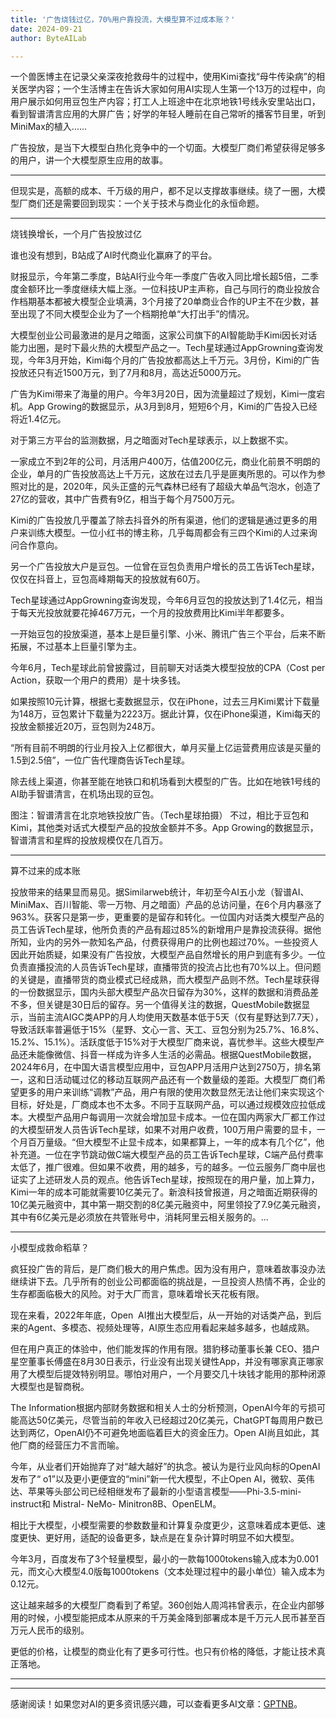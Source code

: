 ```yaml
---
title: '广告烧钱过亿，70%用户靠投流，大模型算不过成本账？'
date: 2024-09-21
author: ByteAILab

---
```


一个兽医博主在记录父亲深夜抢救母牛的过程中，使用Kimi查找“母牛传染病”的相关医学内容；一个生活博主在告诉大家如何用AI实现人生第一个13万的过程中，向用户展示如何用豆包生产内容；打工人上班途中在北京地铁1号线永安里站出口，看到智谱清言应用的大屏广告；好学的年轻人睡前在自己常听的播客节目里，听到MiniMax的植入......

广告投放，是当下大模型白热化竞争中的一个切面。大模型厂商们希望获得足够多的用户，讲一个大模型原生应用的故事。

---


但现实是，高额的成本、千万级的用户，都不足以支撑故事继续。绕了一圈，大模型厂商们还是需要回到现实：一个关于技术与商业化的永恒命题。

---

烧钱换增长，一个月广告投放过亿

谁也没有想到，B站成了AI时代商业化赢麻了的平台。

财报显示，今年第二季度，B站AI行业今年一季度广告收入同比增长超5倍，二季度金额环比一季度继续大幅上涨。一位科技UP主声称，自己与同行的商业投放合作档期基本都被大模型企业填满，3个月接了20单商业合作的UP主不在少数，甚至出现了不同大模型企业为了一个档期抢单“大打出手”的情况。

大模型创业公司最激进的是月之暗面，这家公司旗下的AI智能助手Kimi因长对话能力出圈，是时下最火热的大模型产品之一。Tech星球通过AppGrowning查询发现，今年3月开始，Kimi每个月的广告投放都高达上千万元。3月份，Kimi的广告投放还只有近1500万元，到了7月和8月，高达近5000万元。

广告为Kimi带来了海量的用户。今年3月20日，因为流量超过了规划，Kimi一度宕机。App Growing的数据显示，从3月到8月，短短6个月，Kimi的广告投入已经将近1.4亿元。

对于第三方平台的监测数据，月之暗面对Tech星球表示，以上数据不实。

一家成立不到2年的公司，月活用户400万，估值200亿元，商业化前景不明朗的企业，单月的广告投放高达上千万元，这放在过去几乎是匪夷所思的。可以作为参照对比的是，2020年，风头正盛的元气森林已经有了超级大单品气泡水，创造了27亿的营收，其中广告费有9亿，相当于每个月7500万元。

Kimi的广告投放几乎覆盖了除去抖音外的所有渠道，他们的逻辑是通过更多的用户来训练大模型。一位小红书的博主称，几乎每周都会有三四个Kimi的人过来询问合作意向。

另一个广告投放大户是豆包。一位曾在豆包负责用户增长的员工告诉Tech星球，仅仅在抖音上，豆包高峰期每天的投放就有60万。

Tech星球通过AppGrowning查询发现，今年6月豆包的投放达到了1.4亿元，相当于每天光投放就要花掉467万元，一个月的投放费用比Kimi半年都要多。

一开始豆包的投放渠道，基本上是巨量引擎、小米、腾讯广告三个平台，后来不断拓展，不过基本上巨量引擎为主。

今年6月，Tech星球此前曾披露过，目前聊天对话类大模型投放的CPA（Cost per Action，获取一个用户的费用）是十块多钱。

如果按照10元计算，根据七麦数据显示，仅在iPhone，过去三月Kimi累计下载量为148万，豆包累计下载量为2223万。据此计算，仅在iPhone渠道，Kimi每天的投放金额接近20万，豆包则为248万。

“所有目前不明朗的行业月投入上亿都很大，单月买量上亿运营费用应该是买量的1.5到2.5倍”，一位广告代理商告诉Tech星球。

除去线上渠道，你甚至能在地铁口和机场看到大模型的广告。比如在地铁1号线的AI助手智谱清言，在机场出现的豆包。

图注：智谱清言在北京地铁投放广告。（Tech星球拍摄）
不过，相比于豆包和Kimi，其他类对话式大模型产品的投放金额并不多。App Growing的数据显示，智谱清言和星辉的投放规模仅在几百万。

---

算不过来的成本账

投放带来的结果显而易见。据Similarweb统计，年初至今AI五小龙（智谱AI、MiniMax、百川智能、零一万物、月之暗面）产品的总访问量，在6个月内暴涨了963%。获客只是第一步，更重要的是留存和转化。一位国内对话类大模型产品的员工告诉Tech星球，他所负责的产品有超过85%的新增用户是靠投流获得。据他所知，业内的另外一款知名产品，付费获得用户的比例也超过70%。一些投资人因此开始质疑，如果没有广告投放，大模型产品自然增长的用户到底有多少。一位负责直播投流的人员告诉Tech星球，直播带货的投流占比也有70%以上。但问题的关键是，直播带货的商业模式已经成熟，而大模型产品则不然。Tech星球获得的一份数据显示，国内头部大模型产品次日留存为30%，这样的数据和消费品差不多，但关键是30日后的留存。另一个值得关注的数据，QuestMobile数据显示，当前主流AIGC类APP的月人均使用天数基本低于5天（仅有星野达到7.7天），导致活跃率普遍低于15%（星野、文心一言、天工、豆包分别为25.7%、16.8%、15.2%、15.1%）。活跃度低于15%对于大模型厂商来说，喜忧参半。这些大模型产品还未能像微信、抖音一样成为许多人生活的必需品。根据QuestMobile数据，2024年6月，在中国大语言模型应用中，豆包APP月活用户达到2750万，排名第一，这和日活动辄过亿的移动互联网产品还有一个数量级的差距。大模型厂商们希望更多的用户来训练“调教”产品，用户有限的使用次数显然无法让他们来实现这个目标，好处是，厂商成本也不太多。不同于互联网产品，可以通过规模效应拉低成本。大模型产品用户每调用一次就会增加显卡成本。一位在国内两家大厂都工作过的大模型研发人员告诉Tech星球，如果不对用户收费，100万用户需要的显卡，一个月百万量级。“但大模型不止显卡成本，如果都算上，一年的成本有几个亿”，他补充道。一位在字节跳动做C端大模型产品的员工告诉Tech星球，C端产品付费率太低了，推广很难。但如果不收费，用的越多，亏的越多。一位云服务厂商中层也证实了上述研发人员的观点。他告诉Tech星球，按照现在的用户量，加上算力，Kimi一年的成本可能就需要10亿美元了。新浪科技曾报道，月之暗面近期获得的10亿美元融资中，其中第一期交割的8亿美元融资中，阿里领投了7.9亿美元融资，其中有6亿美元是必须放在共管账号中，消耗阿里云相关服务的。...

---

小模型成救命稻草？

疯狂投广告的背后，是厂商们极大的用户焦虑。因为没有用户，意味着故事没办法继续讲下去。几乎所有的创业公司都面临的挑战是，一旦投资人热情不再，企业的生存都面临极大的风险。对于大厂而言，意味着增长天花板有限。

现在来看，2022年年底，Open  AI推出大模型后，从一开始的对话类产品，到后来的Agent、多模态、视频处理等，AI原生态应用看起来越多越多，也越成熟。

但在用户真正的体验中，他们能发挥的作用有限。猎豹移动董事长兼 CEO、猎户星空董事长傅盛在8月30日表示，行业没有出现关键性App，并没有哪家真正哪家用了大模型后提效特别明显。哪怕对用户，一个月要交几十块钱才能用的那种闭源大模型也是智商税。

The Information根据内部财务数据和相关人士的分析预测，OpenAI今年的亏损可能高达50亿美元，尽管当前的年收入已经超过20亿美元，ChatGPT每周用户数已达到两亿，OpenAI仍不可避免地面临着巨大的资金压力。Open AI尚且如此，其他厂商的经营压力不言而喻。

今年，从业者们开始抛弃了对“越大越好”的执念。被认为是行业风向标的OpenAI发布了“ o1”以及更小更便宜的“mini”新一代大模型，不止Open AI，微软、英伟达、苹果等头部公司已经相继发布了最新的小型语言模型——Phi-3.5-mini-instruct和 Mistral- NeMo- Minitron8B、OpenELM。

相比于大模型，小模型需要的参数数量和计算复杂度更少，这意味着成本更低、速度更快、更好用，适配的设备更多，缺点是在复杂计算时明显不如大模型。

今年3月，百度发布了3个轻量模型，最小的一款每1000tokens输入成本为0.001元，而文心大模型4.0版每1000tokens（文本处理过程中的最小单位）输入成本为0.12元。

这让越来越多的大模型厂商看到了希望。360创始人周鸿祎曾表示，在企业内部够用的时候，小模型能把成本从原来的千万美金降到部署成本是千万元人民币甚至百万元人民币的级别。

更低的价格，让模型的商业化有了更多可行性。也只有价格的降低，才能让技术真正落地。

---
---
感谢阅读！如果您对AI的更多资讯感兴趣，可以查看更多AI文章：[GPTNB](https://gptnb.com)。